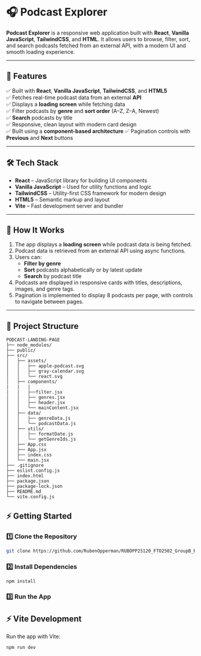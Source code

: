 # 🎧 Podcast Explorer

**Podcast Explorer** is a responsive web application built with **React**, **Vanilla JavaScript**, **TailwindCSS**, and **HTML**. It allows users to browse, filter, sort, and search podcasts fetched from an external API, with a modern UI and smooth loading experience.

---

## 🚀 Features

✅ Built with **React**, **Vanilla JavaScript**, **TailwindCSS**, and **HTML5**  
✅ Fetches real-time podcast data from an external **API**  
✅ Displays a **loading screen** while fetching data  
✅ Filter podcasts by **genre** and **sort order** (A–Z, Z–A, Newest)  
✅ **Search** podcasts by title  
✅ Responsive, clean layout with modern card design  
✅ Built using a **component-based architecture**
✅ Pagination controls with **Previous** and **Next** buttons

---

## 🛠️ Tech Stack

- **React** – JavaScript library for building UI components
- **Vanilla JavaScript** – Used for utility functions and logic
- **TailwindCSS** – Utility-first CSS framework for modern design
- **HTML5** – Semantic markup and layout
- **Vite** – Fast development server and bundler

---

## 🧠 How It Works

1. The app displays a **loading screen** while podcast data is being fetched.
2. Podcast data is retrieved from an external API using async functions.
3. Users can:
   - **Filter by genre**
   - **Sort** podcasts alphabetically or by latest update
   - **Search** by podcast title
4. Podcasts are displayed in responsive cards with titles, descriptions, images, and genre tags.
5. Pagination is implemented to display 8 podcasts per page, with controls to navigate between pages.

---

## 📁 Project Structure

```
PODCAST-LANDING-PAGE
├── node_modules/
├── public/
├── src/
│   ├── assets/
│   │   ├── apple-podcast.svg
│   │   ├── gray-calendar.svg
│   │   └── react.svg
│   ├── components/
|   |   |
|   |   ├──filter.jsx
│   │   ├── genres.jsx
│   │   ├── header.jsx
│   │   └── mainContent.jsx
│   ├── data/
│   │   ├── genreData.js
│   │   └── podcastData.js
│   ├── utils/
│   │   ├── formatDate.js
│   │   └── getGenreIds.js
│   ├── App.css
│   ├── App.jsx
│   ├── index.css
│   └── main.jsx
├── .gitignore
├── eslint.config.js
├── index.html
├── package.json
├── package-lock.json
├── README.md
└── vite.config.js
```

## ⚡ Getting Started

### 1️⃣ Clone the Repository

```bash
git clone https://github.com/RubenOpperman/RUBOPP25120_FTO2502_GroupB_Ruben-Opperman_DJS04.git
```

### 2️⃣ Install Dependencies

`npm install`

### 3️⃣ Run the App

## ⚡ Vite Development

Run the app with Vite:

```bash
npm run dev
```
